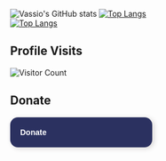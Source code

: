 
![Vassio's GitHub stats](https://github-readme-stats.vercel.app/api?username=vzakharchenko&show_icons=true&theme=radical)
[![Top Langs](https://github-readme-stats.vercel.app/api/top-langs/?username=vzakharchenko&hide=Smali&langs_count=9&theme=radical)](https://github.com/vzakharchenko/vzakharchenko)  
[![Top Langs](https://wakatime.com/share/@vzakharchenko/a81c5399-0045-4b37-8eec-736fbfcaa47a.svg)](https://github.com/vzakharchenko/vzakharchenko) 

## Profile Visits
![Visitor Count](https://profile-counter.glitch.me/{vzakharchenko}/count.svg)

## Donate
<a href="https://secure.wayforpay.com/button/bf1e79d05af0c" style="display:inline-block!important;background:#2B3160 url('https://s3.eu-central-1.amazonaws.com/w4p-merch/button/bg6x2.png') no-repeat center right;background-size:cover;width: 256px!important;height:54px!important;border:none!important;border-radius:14px!important;padding:18px!important;text-decoration:none!important;box-shadow:3px 2px 8px rgba(71,66,66,0.22)!important;text-align:left!important;box-sizing:border-box!important;" onmouseover="this.style.opacity='0.8';" onmouseout="this.style.opacity='1';"><span style="font-family:Verdana,Arial,sans-serif!important;font-weight:bold!important;font-size:14px!important;color:#ffffff!important;line-height:18px!important;vertical-align:middle!important;">Donate</span></a>


